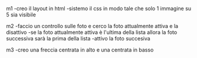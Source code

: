 m1 
-creo il layout in html 
-sistemo il css in modo tale che solo 1 immagine su 5 sia visibile 

m2
-faccio un controllo sulle foto e cerco la foto attualmente attiva e la disattivo
-se la foto attualmente attiva è l'ultima della lista allora la foto successiva sarà la prima della lista 
-attivo la foto succesiva

m3
-creo una freccia centrata in alto e una centrata in basso 


